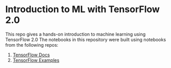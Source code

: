 # Introduction to ML with TensorFlow 2.0

This repo gives a hands-on introduction to machine learning using TensorFlow 2.0
The notebooks in this repository were built using notebooks from the following repos:

1. [TensorFlow Docs](https://github.com/tensorflow/docs)
2. [TensorFlow Examples](https://github.com/tensorflow/examples)
